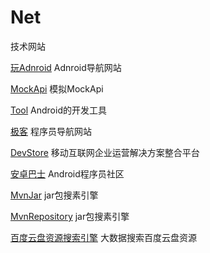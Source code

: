 # Net
技术网站

[玩Adnroid](http://www.wanandroid.com/navi) Adnroid导航网站

[MockApi](http://www.wanandroid.com/tools/mockapi) 模拟MockApi

[Tool](http://www.wanandroid.com/tools) Android的开发工具

[极客](http://www.jikedaohang.com/) 程序员导航网站

[DevStore](http://www.devstore.cn/) 移动互联网企业运营解决方案整合平台

[安卓巴士](http://www.apkbus.com/) Android程序员社区

[MvnJar](http://www.mvnjar.com/) jar包搜素引擎

[MvnRepository](http://mvnrepository.com/) jar包搜素引擎

[百度云盘资源搜索引擎](http://mvnrepository.com/) 大数据搜索百度云盘资源


